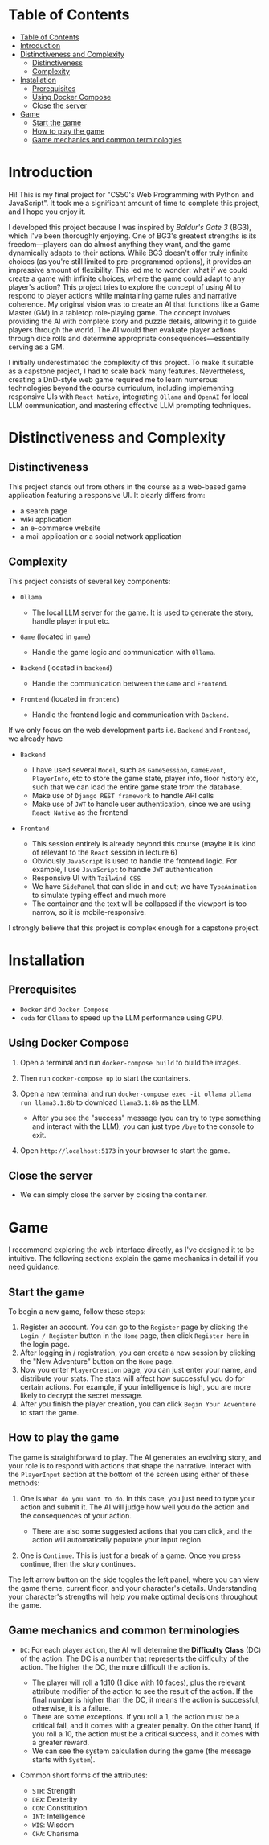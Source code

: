 # Table of Contents

- [Table of Contents](#table-of-contents)
- [Introduction](#introduction)
- [Distinctiveness and Complexity](#distinctiveness-and-complexity)
  - [Distinctiveness](#distinctiveness)
  - [Complexity](#complexity)
- [Installation](#installation)
  - [Prerequisites](#prerequisites)
  - [Using Docker Compose](#using-docker-compose)
  - [Close the server](#close-the-server)
- [Game](#game)
  - [Start the game](#start-the-game)
  - [How to play the game](#how-to-play-the-game)
  - [Game mechanics and common terminologies](#game-mechanics-and-common-terminologies)

# Introduction

Hi! This is my final project for "CS50's Web Programming with Python and JavaScript". It took me a significant amount of time to complete this project, and I hope you enjoy it.

I developed this project because I was inspired by _Baldur's Gate 3_ (BG3), which I've been thoroughly enjoying. One of BG3's greatest strengths is its freedom—players can do almost anything they want, and the game dynamically adapts to their actions. While BG3 doesn't offer truly infinite choices (as you're still limited to pre-programmed options), it provides an impressive amount of flexibility. This led me to wonder: what if we could create a game with infinite choices, where the game could adapt to any player's action? This project tries to explore the concept of using AI to respond to player actions while maintaining game rules and narrative coherence. My original vision was to create an AI that functions like a Game Master (GM) in a tabletop role-playing game. The concept involves providing the AI with complete story and puzzle details, allowing it to guide players through the world. The AI would then evaluate player actions through dice rolls and determine appropriate consequences—essentially serving as a GM.

I initially underestimated the complexity of this project. To make it suitable as a capstone project, I had to scale back many features. Nevertheless, creating a DnD-style web game required me to learn numerous technologies beyond the course curriculum, including implementing responsive UIs with `React Native`, integrating `Ollama` and `OpenAI` for local LLM communication, and mastering effective LLM prompting techniques.

# Distinctiveness and Complexity

## Distinctiveness

This project stands out from others in the course as a web-based game application featuring a responsive UI. It clearly differs from:

- a search page
- wiki application
- an e-commerce website
- a mail application or a social network application

## Complexity

This project consists of several key components:

- `Ollama`

  - The local LLM server for the game. It is used to generate the story, handle player input etc.

- `Game` (located in `game`)

  - Handle the game logic and communication with `Ollama`.

- `Backend` (located in `backend`)

  - Handle the communication between the `Game` and `Frontend`.

- `Frontend` (located in `frontend`)
  - Handle the frontend logic and communication with `Backend`.

If we only focus on the web development parts i.e. `Backend` and `Frontend`, we already have

- `Backend`

  - I have used several `Model`, such as `GameSession`, `GameEvent`, `PlayerInfo`, etc to store the game state, player info, floor history etc, such that we can load the entire game state from the database.
  - Make use of `Django REST framework` to handle API calls
  - Make use of `JWT` to handle user authentication, since we are using `React Native` as the frontend

- `Frontend`
  - This session entirely is already beyond this course (maybe it is kind of relevant to the `React` session in lecture 6)
  - Obviously `JavaScript` is used to handle the frontend logic. For example, I use `JavaScript` to handle `JWT` authentication
  - Responsive UI with `Tailwind CSS`
  - We have `SidePanel` that can slide in and out; we have `TypeAnimation` to simulate typing effect and much more
  - The container and the text will be collapsed if the viewport is too narrow, so it is mobile-responsive.

I strongly believe that this project is complex enough for a capstone project.

# Installation

## Prerequisites

- `Docker` and `Docker Compose`
- `cuda` for `Ollama` to speed up the LLM performance using GPU.

## Using Docker Compose

1. Open a terminal and run `docker-compose build` to build the images.

2. Then run `docker-compose up` to start the containers.

3. Open a new terminal and run `docker-compose exec -it ollama ollama run llama3.1:8b` to download `llama3.1:8b` as the LLM.

   - After you see the "success" message (you can try to type something and interact with the LLM), you can just type `/bye` to the console to exit.

4. Open `http://localhost:5173` in your browser to start the game.

## Close the server

- We can simply close the server by closing the container.

# Game

I recommend exploring the web interface directly, as I've designed it to be intuitive. The following sections explain the game mechanics in detail if you need guidance.

## Start the game

To begin a new game, follow these steps:

1. Register an account. You can go to the `Register` page by clicking the `Login / Register` button in the `Home` page, then click `Register here` in the login page.
2. After logging in / registration, you can create a new session by clicking the "New Adventure" button on the `Home` page.
3. Now you enter `PlayerCreation` page, you can just enter your name, and distribute your stats. The stats will affect how successful you do for certain actions. For example, if your intelligence is high, you are more likely to decrypt the secret message.
4. After you finish the player creation, you can click `Begin Your Adventure` to start the game.

## How to play the game

The game is straightforward to play. The AI generates an evolving story, and your role is to respond with actions that shape the narrative. Interact with the `PlayerInput` section at the bottom of the screen using either of these methods:

1. One is `What do you want to do`. In this case, you just need to type your action and submit it. The AI will judge how well you do the action and the consequences of your action.

   - There are also some suggested actions that you can click, and the action will automatically populate your input region.

2. One is `Continue`. This is just for a break of a game. Once you press continue, then the story continues.

The left arrow button on the side toggles the left panel, where you can view the game theme, current floor, and your character's details. Understanding your character's strengths will help you make optimal decisions throughout the game.

## Game mechanics and common terminologies

- `DC`: For each player action, the AI will determine the **Difficulty Class** (DC) of the action. The DC is a number that represents the difficulty of the action. The higher the DC, the more difficult the action is.

  - The player will roll a 1d10 (1 dice with 10 faces), plus the relevant attribute modifier of the action to see the result of the action. If the final number is higher than the DC, it means the action is successful, otherwise, it is a failure.
  - There are some exceptions. If you roll a 1, the action must be a critical fail, and it comes with a greater penalty. On the other hand, if you roll a 10, the action must be a critical success, and it comes with a greater reward.
  - We can see the system calculation during the game (the message starts with `System`).

- Common short forms of the attributes:
  - `STR`: Strength
  - `DEX`: Dexterity
  - `CON`: Constitution
  - `INT`: Intelligence
  - `WIS`: Wisdom
  - `CHA`: Charisma

